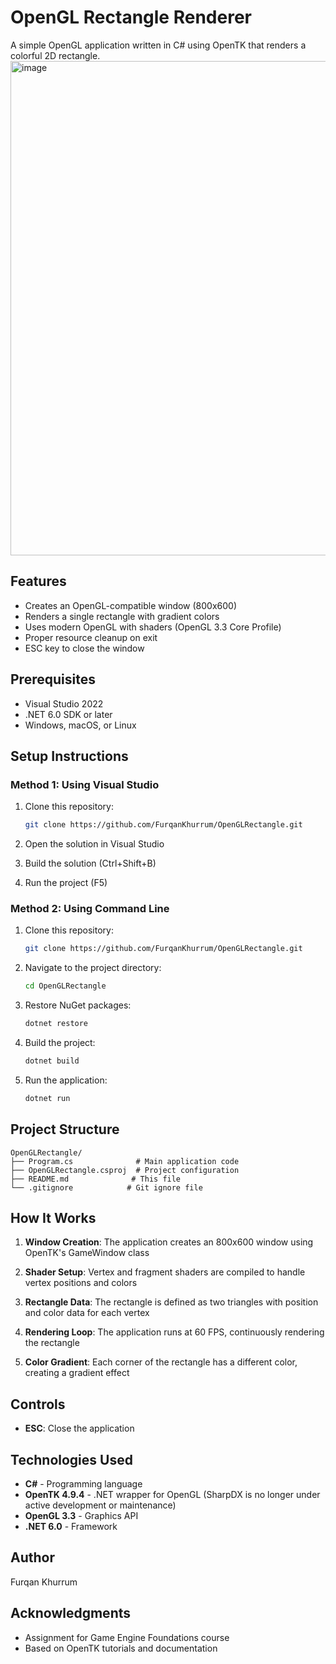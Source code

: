 ﻿# OpenGL Rectangle Renderer

A simple OpenGL application written in C# using OpenTK that renders a colorful 2D rectangle.
<img width="1142" height="791" alt="image" src="https://github.com/user-attachments/assets/2d0ea3a4-1197-421c-ae53-53ef1a9fc19d" />


## Features

- Creates an OpenGL-compatible window (800x600)
- Renders a single rectangle with gradient colors
- Uses modern OpenGL with shaders (OpenGL 3.3 Core Profile)
- Proper resource cleanup on exit
- ESC key to close the window

## Prerequisites

- Visual Studio 2022
- .NET 6.0 SDK or later
- Windows, macOS, or Linux

## Setup Instructions

### Method 1: Using Visual Studio

1. Clone this repository:
   ```bash
   git clone https://github.com/FurqanKhurrum/OpenGLRectangle.git
   ```

2. Open the solution in Visual Studio

3. Build the solution (Ctrl+Shift+B)

4. Run the project (F5)

### Method 2: Using Command Line

1. Clone this repository:
   ```bash
   git clone https://github.com/FurqanKhurrum/OpenGLRectangle.git
   ```

2. Navigate to the project directory:
   ```bash
   cd OpenGLRectangle
   ```

3. Restore NuGet packages:
   ```bash
   dotnet restore
   ```

4. Build the project:
   ```bash
   dotnet build
   ```

5. Run the application:
   ```bash
   dotnet run
   ```

## Project Structure

```
OpenGLRectangle/
├── Program.cs              # Main application code
├── OpenGLRectangle.csproj  # Project configuration
├── README.md              # This file
└── .gitignore            # Git ignore file
```

## How It Works

1. **Window Creation**: The application creates an 800x600 window using OpenTK's GameWindow class

2. **Shader Setup**: Vertex and fragment shaders are compiled to handle vertex positions and colors

3. **Rectangle Data**: The rectangle is defined as two triangles with position and color data for each vertex

4. **Rendering Loop**: The application runs at 60 FPS, continuously rendering the rectangle

5. **Color Gradient**: Each corner of the rectangle has a different color, creating a gradient effect

## Controls

- **ESC**: Close the application

## Technologies Used

- **C#** - Programming language
- **OpenTK 4.9.4** - .NET wrapper for OpenGL (SharpDX is no longer under active development or maintenance)
- **OpenGL 3.3** - Graphics API
- **.NET 6.0** - Framework

## Author

Furqan Khurrum

## Acknowledgments

- Assignment for Game Engine Foundations course
- Based on OpenTK tutorials and documentation
